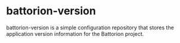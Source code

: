 # battorion-version
battorion-version is a simple configuration repository that stores the application version information for the Battorion project.
